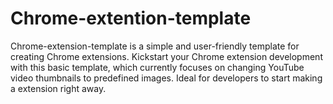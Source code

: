 # Chrome-extention-template
Chrome-extension-template is a simple and user-friendly template for creating Chrome extensions. Kickstart your Chrome extension development with this basic template, which currently focuses on changing YouTube video thumbnails to predefined images. Ideal for developers to start making a extension right away.
